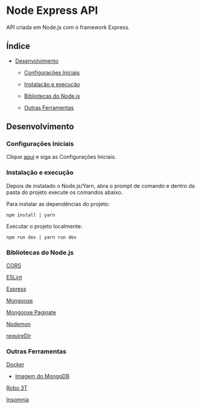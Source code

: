 # Node Express API

API criada em Node.js com o framework Express.

## Índice

- [Desenvolvimento](#desenvolvimento)

  - [Configurações Iniciais](#configurações-iniciais)

  - [Instalação e execução](#instalação-e-execução)

  - [Bibliotecas do Node.js](#bibliotecas-do-nodejs)

  - [Outras Ferramentas](#outras-ferramentas)

## Desenvolvimento

### Configurações Iniciais

Clique [aqui](https://github.com/osvaldokalvaitir/projects-settings) e siga as Configurações Iniciais.

### Instalação e execução

Depois de instalado o Node.js/Yarn, abra o prompt de comando e dentro da pasta do projeto execute os comandos abaixo.

Para instalar as dependências do projeto:

```
npm install | yarn
```

Executar o projeto localmente:

```
npm run dev | yarn run dev
```

### Bibliotecas do Node.js

[CORS](https://github.com/osvaldokalvaitir/projects-settings/blob/master/nodejs/libs/cors.md)

[ESLint](https://github.com/osvaldokalvaitir/projects-settings/blob/master/nodejs/libs/eslint.md)

[Express](https://github.com/osvaldokalvaitir/projects-settings/blob/master/nodejs/libs/express.md)

[Mongoose](https://github.com/osvaldokalvaitir/projects-settings/blob/master/nodejs/libs/mongoose.md)

[Mongoose Paginate](https://github.com/osvaldokalvaitir/projects-settings/blob/master/nodejs/libs/mongoose-paginate.md)

[Nodemon](https://github.com/osvaldokalvaitir/projects-settings/blob/master/nodejs/libs/nodemon.md)

[requireDir](https://github.com/osvaldokalvaitir/projects-settings/blob/master/nodejs/libs/requiredir.md)

### Outras Ferramentas

[Docker](https://github.com/osvaldokalvaitir/projects-settings/blob/master/docker/docker.md)

- [Imagem do MongoDB](https://github.com/osvaldokalvaitir/projects-settings/blob/master/docker/images/mongodb.md)

[Robo 3T](https://github.com/osvaldokalvaitir/projects-settings/blob/master/database/mongodb/robo-3t.md)

[Insomnia](https://github.com/osvaldokalvaitir/projects-settings/blob/master/api/insomnia.md)
